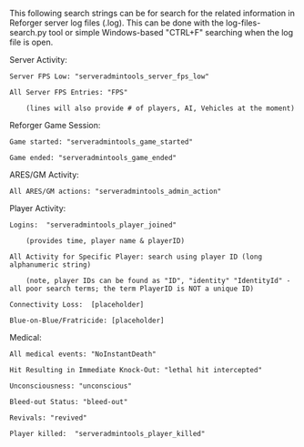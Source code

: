 This following search strings can be for search for the related information in Reforger server log files (.log). This can be done with the log-files-search.py tool or simple Windows-based "CTRL+F" searching when the log file is open.

Server Activity:

	Server FPS Low: "serveradmintools_server_fps_low"

	All Server FPS Entries: "FPS" 

		(lines will also provide # of players, AI, Vehicles at the moment)

Reforger Game Session:

	Game started: "serveradmintools_game_started"

	Game ended: "serveradmintools_game_ended"

ARES/GM Activity:

	All ARES/GM actions: "serveradmintools_admin_action"

Player Activity:

	Logins:  "serveradmintools_player_joined" 

		(provides time, player name & playerID)
			 
	All Activity for Specific Player: search using player ID (long alphanumeric string)

		(note, player IDs can be found as "ID", "identity" "IdentityId" - all poor search terms; the term PlayerID is NOT a unique ID)

	Connectivity Loss:  [placeholder]

	Blue-on-Blue/Fratricide: [placeholder]

Medical:

	All medical events: "NoInstantDeath"

	Hit Resulting in Immediate Knock-Out: "lethal hit intercepted"

	Unconsciousness: "unconscious"

	Bleed-out Status: "bleed-out"

	Revivals: "revived"

	Player killed:  "serveradmintools_player_killed"

